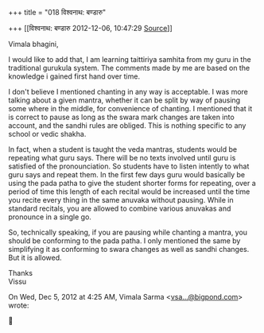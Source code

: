 +++
title = "018 विश्वनाथ: बण्डारु"

+++
[[विश्वनाथ: बण्डारु	2012-12-06, 10:47:29 [Source](https://groups.google.com/g/samskrita/c/BB9aAEwTTGs)]]



Vimala bhagini,  
  
I would like to add that, I am learning taittiriya samhita from my guru in the traditional gurukula system. The comments made by me are based on the knowledge i gained first hand over time.  
  
I don't believe I mentioned chanting in any way is acceptable. I was more talking about a given mantra, whether it can be split by way of pausing some where in the middle, for convenience of chanting. I mentioned that it is correct to pause as long as the swara mark changes are taken into account, and the sandhi rules are obliged. This is nothing specific to any school or vedic shakha.  
  
In fact, when a student is taught the veda mantras, students would be repeating what guru says. There will be no texts involved until guru is satisfied of the pronounciation. So students have to listen intently to what guru says and repeat them. In the first few days guru would basically be using the pada patha to give the student shorter forms for repeating, over a period of time this length of each recital would be increased until the time you recite every thing in the same anuvaka without pausing. While in standard recitals, you are allowed to combine various anuvakas and pronounce in a single go.  
  
So, technically speaking, if you are pausing while chanting a mantra, you should be conforming to the pada patha. I only mentioned the same by simplifying it as conforming to swara changes as well as sandhi changes. But it is allowed.  
  
Thanks  
Vissu  
  

  
  

On Wed, Dec 5, 2012 at 4:25 AM, Vimala Sarma \<[vsa...@bigpond.com]()\> wrote:  



